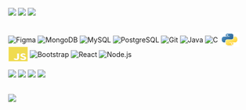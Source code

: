 
![](http://github-profile-summary-cards.vercel.app/api/cards/profile-details?username=LisboaAnt&theme=github_dark)
![](http://github-profile-summary-cards.vercel.app/api/cards/repos-per-language?username=LisboaAnt&theme=github_dark)
![](http://github-profile-summary-cards.vercel.app/api/cards/productive-time?username=LisboaAnt&theme=github_dark&utcOffset=-3)

<div style="display: inline_block"><br>
  <img align="center" alt="Figma" height="30" width="40" src="https://www.vectorlogo.zone/logos/figma/figma-icon.svg">
  <img align="center" alt="MongoDB" height="30" width="40" src="https://www.vectorlogo.zone/logos/mongodb/mongodb-icon.svg">
  <img align="center" alt="MySQL" height="30" width="40" src="https://www.vectorlogo.zone/logos/mysql/mysql-icon.svg">
  <img align="center" alt="PostgreSQL" height="30" width="40" src="https://www.vectorlogo.zone/logos/postgresql/postgresql-icon.svg">
  <img align="center" alt="Git" height="30" width="40" src="https://www.vectorlogo.zone/logos/git-scm/git-scm-icon.svg">
  <img align="center" alt="Java" height="30" width="40" src="https://www.vectorlogo.zone/logos/java/java-icon.svg">
  <img align="center" alt="C" height="30" width="40" src="https://www.vectorlogo.zone/logos/gnu_bash/gnu_bash-icon.svg">
  <img align="center" alt="Python" height="30" width="40" src="https://raw.githubusercontent.com/devicons/devicon/master/icons/python/python-original.svg">
  <img align="center" alt="JavaScript" height="30" width="40" src="https://raw.githubusercontent.com/devicons/devicon/master/icons/javascript/javascript-plain.svg">
  <img align="center" alt="Bootstrap" height="30" width="40" src="https://www.vectorlogo.zone/logos/getbootstrap/getbootstrap-icon.svg">
  <img align="center" alt="React" height="30" width="40" src="https://www.vectorlogo.zone/logos/reactjs/reactjs-icon.svg">
  <img align="center" alt="Node.js" height="30" width="40" src="https://www.vectorlogo.zone/logos/nodejs/nodejs-icon.svg">
</div>

  
<br>
 
<div> 
  <a href="https://instagram.com/antoniolis_boa" target="_blank"><img src="https://img.shields.io/badge/-Instagram-%23E4405F?style=for-the-badge&logo=instagram&logoColor=white" target="_blank"></a>
  <a href = "mailto:antoniol.carvalho49@gmail.com"><img src="https://img.shields.io/badge/-Gmail-%23333?style=for-the-badge&logo=gmail&logoColor=white" target="_blank"></a>
  <a href="https://www.linkedin.com/in/antonio-lisboa-de-carvalho-b5a5a4194/" target="_blank"><img src="https://img.shields.io/badge/-LinkedIn-%230077B5?style=for-the-badge&logo=linkedin&logoColor=white" target="_blank"></a> 
   <a href="https://www.youtube.com/@antoniolisboa3897/videos" target="_blank"><img src="https://img.shields.io/badge/-YouTube-%23E4401F?style=for-the-badge&logo=youtube&logoColor=white" target="_blank"></a>
</div>
<div>
  <br>
</div>

![](https://komarev.com/ghpvc/?username=LisboaAnt&color=green)
